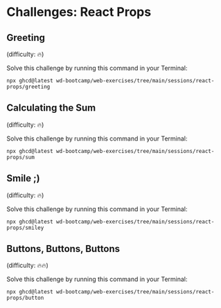# Challenges: React Props

## Greeting

(difficulty: 🔥)

Solve this challenge by running this command in your Terminal:

```
npx ghcd@latest wd-bootcamp/web-exercises/tree/main/sessions/react-props/greeting
```

## Calculating the Sum

(difficulty: 🔥)

Solve this challenge by running this command in your Terminal:

```
npx ghcd@latest wd-bootcamp/web-exercises/tree/main/sessions/react-props/sum
```

## Smile ;)

(difficulty: 🔥)

Solve this challenge by running this command in your Terminal:

```
npx ghcd@latest wd-bootcamp/web-exercises/tree/main/sessions/react-props/smiley
```

## Buttons, Buttons, Buttons

(difficulty: 🔥🔥)

Solve this challenge by running this command in your Terminal:

```
npx ghcd@latest wd-bootcamp/web-exercises/tree/main/sessions/react-props/button
```
